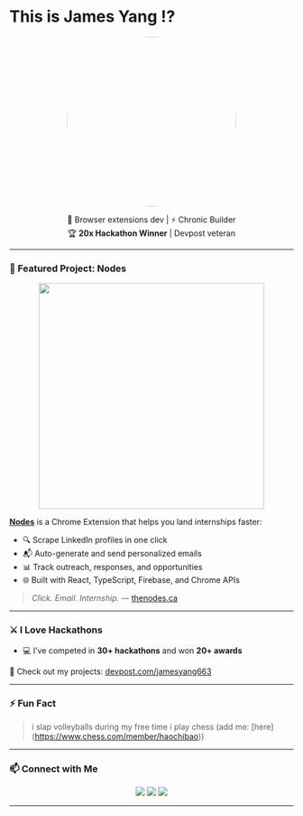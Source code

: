 # This is James Yang ⁉

<p align="center">
  <img src="https://cdn.bsky.app/img/feed_thumbnail/plain/did:plc:7urtbscsiphnbwyu2mrvzats/bafkreicuj2xaj2ebsyas3h2mzgee7g4d2ocztkn5k6oufr5wjziuzph7ye@jpeg" width="300" style="border-radius: 50%" />
</p>

<p align="center">
  🧩 Browser extensions dev | ⚡ Chronic Builder <br>
  🏆 <strong>20x Hackathon Winner</strong> | Devpost veteran
</p>

---

### 🧠 Featured Project: Nodes
<p align="center">
  <img src="https://www.thenodes.ca/banner.png" height="400" />
</p>

**[Nodes](https://thenodes.ca)** is a Chrome Extension that helps you land internships faster:

- 🔍 Scrape LinkedIn profiles in one click  
- 📬 Auto-generate and send personalized emails  
- 📊 Track outreach, responses, and opportunities  
- 🌐 Built with React, TypeScript, Firebase, and Chrome APIs

> _Click. Email. Internship._ — [thenodes.ca](https://thenodes.ca)

---

### ⚔️ I Love Hackathons

- 💻 I’ve competed in **30+ hackathons** and won **20+ awards**

🔗 Check out my projects: [devpost.com/jamesyang663](https://devpost.com/jamesyang663)

---

### ⚡ Fun Fact

> i slap volleyballs during my free time
> i play chess (add me: [here] (https://www.chess.com/member/haochibao))

---

### 📫 Connect with Me

<p align="center">
  <a href="mailto:jamesyang663@gmail.com"><img src="https://img.shields.io/badge/Email-D14836?style=for-the-badge&logo=gmail&logoColor=white" /></a>
  <a href="https://www.linkedin.com/in/jpyang"><img src="https://img.shields.io/badge/LinkedIn-0077B5?style=for-the-badge&logo=linkedin&logoColor=white" /></a>
  <a href="https://thenodes.ca"><img src="https://img.shields.io/badge/Visit-Nodes.ca-purple?style=for-the-badge&logo=google-chrome&logoColor=white" /></a>
</p>

---

